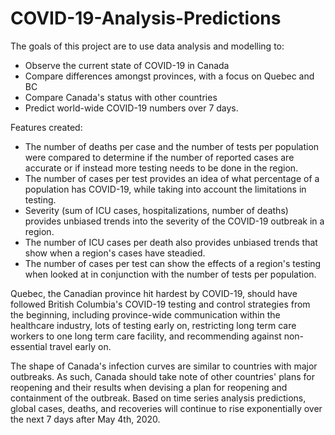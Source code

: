 # COVID-19-Analysis-Predictions
The goals of this project are to use data analysis and modelling to:
- Observe the current state of COVID-19 in Canada
- Compare differences amongst provinces, with a focus on Quebec and BC
- Compare Canada's status with other countries
- Predict world-wide COVID-19 numbers over 7 days.

Features created:
- The number of deaths per case and the number of tests per population were compared to determine if the number of reported cases are accurate or if instead more testing needs to be done in the region.
- The number of cases per test provides an idea of what percentage of a population has COVID-19, while taking into account the limitations in testing.
- Severity (sum of ICU cases, hospitalizations, number of deaths) provides unbiased trends into the severity of the COVID-19 outbreak in a region.
- The number of ICU cases per death also provides unbiased trends that show when a region's cases have steadied.
- The number of cases per test can show the effects of a region's testing when looked at in conjunction with the number of tests per population.

Quebec, the Canadian province hit hardest by COVID-19, should have followed British Columbia's COVID-19 testing and control strategies from the beginning, including province-wide communication within the healthcare industry, lots of testing early on, restricting long term care workers to one long term care facility, and recommending against non-essential travel early on.

The shape of Canada's infection curves are similar to countries with major outbreaks. As such, Canada should take note of other countries' plans for reopening and their results when devising a plan for reopening and containment of the outbreak. Based on time series analysis predictions, global cases, deaths, and recoveries will continue to rise exponentially over the next 7 days after May 4th, 2020.